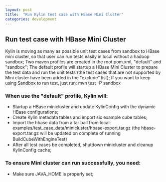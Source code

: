 ```yaml
---
layout: post
title:  "Run Kylin test case with HBase Mini Cluster"
categories: development
---
```


## Run test case with HBase Mini Cluster

Kylin is moving as many as possible unit test cases from sandbox to HBase mini cluster, so that user can run tests easily in local without a hadoop sandbox; Two maven profiles are created in the root pom.xml, "default" and "sandbox"; The default profile will startup a HBase Mini Cluster to prepare the test data and run the unit tests (the test cases that are not supported by Mini cluster have been added in the "exclude" list); If you want to keep using Sandbox to run test, just run:
mvn test -P sandbox


### When use the "default" profile, Kylin will:

* 	Startup a HBase minicluster and update KylinConfig with the dynamic HBase configurations;
* 	Create Kylin metadata tables and import six example cube tables;
* 	Import the hbase data from a tar ball from local: examples/test_case_data/minicluster/hbase-export.tar.gz (the hbase-export.tar.gz will be updated on complete of running BuildCubeWithEngineTest）
* 	After all test cases be completed, shutdown minicluster and cleanup KylinConfig cache;

### To ensure Mini cluster can run successfully, you need:
* 	Make sure JAVA_HOME is properly set; 
